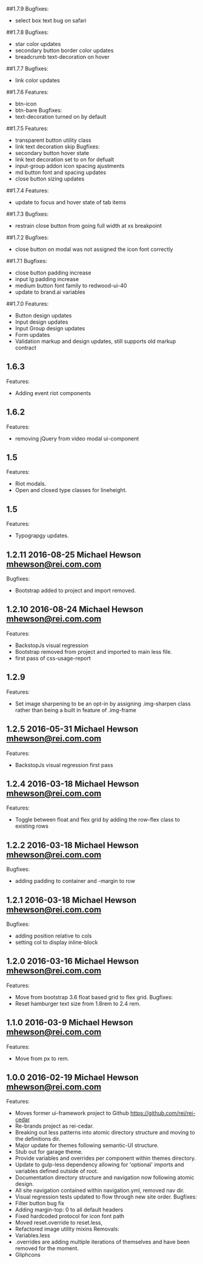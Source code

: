 
##1.7.9
Bugfixes:
- select box text bug on safari

##1.7.8
Bugfixes:
- star color updates
- secondary button border color updates
- breadcrumb text-decoration on hover

##1.7.7
Bugfixes:
- link color updates

##1.7.6
Features:
- btn-icon
- btn-bare
Bugfixes:
- text-decoration turned on by default

##1.7.5
Features:
- transparent button utility class
- link text decoration skip
Bugfixes:
- secondary button hover state
- link text decoration set to on for defualt
- input-group addon icon spacing ajustments
- md button font and spacing updates
- close button sizing updates

##1.7.4
Features:
- update to focus and hover state of tab items


##1.7.3
Bugfixes:
- restrain close button from going full width at xs breakpoint


##1.7.2
Bugfixes:
- close button on modal was not assigned the icon font correctly

##1.7.1
Bugfixes:
- close button padding increase
- input lg padding increase
- medium button font family to redwood-ui-40
- update to brand.ai variables

##1.7.0
Features:
- Button design updates
- Input design updates
- Input Group design updates
- Form updates
- Validation markup and design updates, still supports old markup contract

## 1.6.3
Features:
- Adding event riot components

## 1.6.2
Features:
- removing jQuery from video modal ui-component

## 1.5
Features:
- Riot modals.
- Open and closed type classes for lineheight.

## 1.5
Features:
- Typograpgy updates.

## 1.2.11  2016-08-25 Michael Hewson  <mhewson@rei.com.com>
Bugfixes:
- Bootstrap added to project and import removed.

## 1.2.10  2016-08-24 Michael Hewson  <mhewson@rei.com.com>
Features:
- BackstopJs visual regression
- Bootstrap removed from project and imported to main less file.
- first pass of css-usage-report 

## 1.2.9
Features:
- Set image sharpening to be an opt-in by assigning .img-sharpen class rather than being a built in feature of .img-frame

## 1.2.5  2016-05-31 Michael Hewson  <mhewson@rei.com.com>
Features:
- BackstopJs visual regression first pass

## 1.2.4  2016-03-18 Michael Hewson  <mhewson@rei.com.com>
Features:
- Toggle between float and flex grid by adding the row-flex class to existing rows

## 1.2.2  2016-03-18 Michael Hewson  <mhewson@rei.com.com>
Bugfixes:
- adding padding to container and -margin to row

## 1.2.1  2016-03-18 Michael Hewson  <mhewson@rei.com.com>
Bugfixes:
- adding position relative to cols
- setting col to display inline-block

## 1.2.0  2016-03-16 Michael Hewson  <mhewson@rei.com.com>
Features:
- Move from bootstrap 3.6 float based grid to flex grid.
Bugfixes:
- Reset hamburger text size from 1.8rem to 2.4 rem.

## 1.1.0  2016-03-9 Michael Hewson  <mhewson@rei.com.com>
Features:
- Move from px to rem.

## 1.0.0  2016-02-19 Michael Hewson  <mhewson@rei.com.com>
Features:
 - Moves former ui-framework project to Github <https://github.com/rei/rei-cedar>
 - Re-brands project as rei-cedar.
 - Breaking out less patterns into atomic directory structure and moving to the definitions dir.
 - Major update for themes following semantic-UI structure.
 - Stub out for garage theme.
 - Provide variables and overrides per component within themes directory.
 - Update to gulp-less dependency allowing for 'optional' imports and variables defined outside of root.
 - Documentation directory structure and navigation now following atomic design.
 - All site navigation contained within navigation.yml, removed nav dir.
 - Visual regression tests updated to flow through new site order.
Bugfixes:
 - Filter button bug fix
 - Adding margin-top: 0 to all default headers
 - Fixed hardcoded protocol for icon font path
 - Moved reset.override to reset.less,
 - Refactored image utility mixins
Removals:
 - Variables.less
 - .overrides are adding multiple iterations of themselves and have been removed for the moment.
 - Gliphcons
